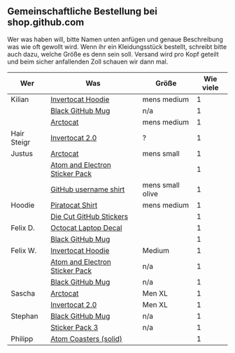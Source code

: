 ## Gemeinschaftliche Bestellung bei shop.github.com

Wer was haben will, bitte Namen unten anfügen und genaue Beschreibung was wie oft gewollt wird. Wenn ihr ein Kleidungsstück bestellt, schreibt bitte auch dazu, welche Größe es denn sein soll. Versand wird pro Kopf geteilt und beim sicher anfallenden Zoll schauen wir dann mal.

| Wer | Was | Größe | Wie viele |
|-----|-----|-------|-----------|
| Kilian | [Invertocat Hoodie](https://github.myshopify.com/products/invertocat-hoodie) | mens medium | 1 |
| | [Black GitHub Mug](https://github.myshopify.com/products/github-mug) | n/a | 1 |
| | [Arctocat](https://github.myshopify.com/products/arctocat) | mens medium | 1 |
| Hair Steigr | [Invertocat 2.0](https://github.myshopify.com/products/invertocat-2-0) | ? | 1 |
| Justus | [Arctocat](https://github.myshopify.com/products/arctocat) | mens small | 1 |
| | [Atom and Electron Sticker Pack](https://github.myshopify.com/products/atom-and-electron-sticker-pack) |  |  1 |
| | [GitHub username shirt](https://github.myshopify.com/products/github-username-shirt) | mens small olive | 1 |
| Hoodie | [Piratocat Shirt](https://github.myshopify.com/products/piratocat-shirt) | mens medium | 1 |
| | [Die Cut GitHub Stickers](https://github.myshopify.com/products/die-cut-github-stickers) | | 1 |
| Felix D. | [Octocat Laptop Decal](https://github.myshopify.com/products/octocat-laptop-decal) | | 1 |
| | [Black GitHub Mug](https://github.myshopify.com/products/github-mug) | | 1 |
| Felix W. | [Invertocat Hoodie](https://github.myshopify.com/products/invertocat-hoodie) | Medium | 1 |
| | [Atom and Electron Sticker Pack](https://github.myshopify.com/products/atom-and-electron-sticker-pack) | n/a |  1 |
| | [Black GitHub Mug](https://github.myshopify.com/products/github-mug) | n/a | 1 |
| Sascha | [Arctocat](https://github.myshopify.com/products/arctocat) | Men XL | 1 |
| | [Invertocat 2.0](https://github.myshopify.com/products/invertocat-2-0) | Men XL| 1 |
| Stephan | [Black GitHub Mug](https://github.myshopify.com/products/github-mug) | n/a | 1 |
| | [Sticker Pack 3](https://github.myshopify.com/products/octodex-sticker-packs) | n/a| 1 |
| Philipp | [Atom Coasters (solid)](https://github.myshopify.com/products/atom-coasters) | | 1 |
